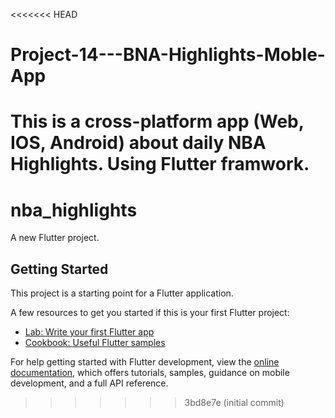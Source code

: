 <<<<<<< HEAD
# Project-14---BNA-Highlights-Moble-App
This is a cross-platform app (Web, IOS, Android) about daily NBA Highlights. Using Flutter framwork.
=======
# nba_highlights

A new Flutter project.

## Getting Started

This project is a starting point for a Flutter application.

A few resources to get you started if this is your first Flutter project:

- [Lab: Write your first Flutter app](https://docs.flutter.dev/get-started/codelab)
- [Cookbook: Useful Flutter samples](https://docs.flutter.dev/cookbook)

For help getting started with Flutter development, view the
[online documentation](https://docs.flutter.dev/), which offers tutorials,
samples, guidance on mobile development, and a full API reference.
>>>>>>> 3bd8e7e (initial commit)
